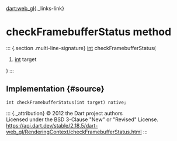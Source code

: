 [dart:web\_gl](../../dart-web_gl/dart-web_gl-library){._links-link}

checkFramebufferStatus method
=============================

::: {.section .multi-line-signature}
[int](../../dart-core/int-class) checkFramebufferStatus(

1.  [int](../../dart-core/int-class) target

)
:::

Implementation {#source}
--------------

``` {.language-dart data-language="dart"}
int checkFramebufferStatus(int target) native;
```

::: {._attribution}
© 2012 the Dart project authors\
Licensed under the BSD 3-Clause \"New\" or \"Revised\" License.\
<https://api.dart.dev/stable/2.18.5/dart-web_gl/RenderingContext/checkFramebufferStatus.html>
:::
